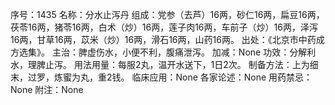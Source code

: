 序号：1435
名称：分水止泻丹
组成：党参（去芦）16两，砂仁16两，扁豆16两，茯苓16两，猪苓16两，白术（炒）16两，莲子肉16两，车前子（炒）16两，泽泻16两，甘草16两，苡米（炒）16两，滑石16两，山药16两。
出处：《北京市中药成方选集》。
主治：脾虚伤水，小便不利，腹痛泄泻。
加减：None
功效：分解利水，理脾止泻。
用法用量：每服2丸，温开水送下，1日2次。
制备方法：上为细末，过罗，炼蜜为丸，重2钱。
临床应用：None
各家论述：None
用药禁忌：None
附注：None
